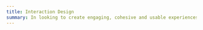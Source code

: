 ```yaml
---
title: Interaction Design
summary: In looking to create engaging, cohesive and usable experiences, I can take the development of a product from initial conception through to prototyping, usability testing and design implementation.
---
```


